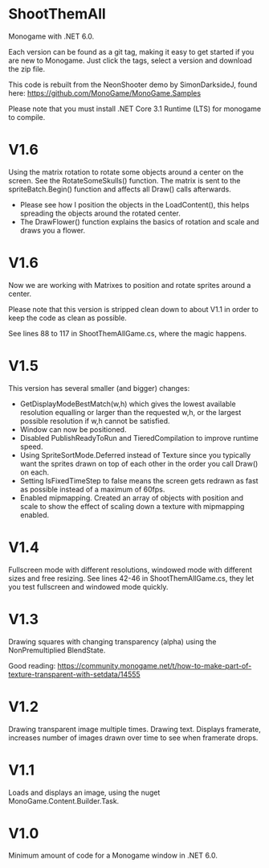 # ShootThemAll
Monogame with .NET 6.0. 

Each version can be found as a git tag, making it easy to get started if you are new to Monogame. Just click the tags, select a version and download the zip file. 

This code is rebuilt from the NeonShooter demo by SimonDarksideJ, found here: https://github.com/MonoGame/MonoGame.Samples

Please note that you must install .NET Core 3.1 Runtime (LTS) for monogame to compile.

# V1.6
Using the matrix rotation to rotate some objects around a center on the screen. See the RotateSomeSkulls() function. The matrix is sent to the spriteBatch.Begin() function and affects all Draw() calls afterwards. 

* Please see how I position the objects in the LoadContent(), this helps spreading the objects around the rotated center.
* The DrawFlower() function explains the basics of rotation and scale and draws you a flower.

# V1.6
Now we are working with Matrixes to position and rotate sprites around a center. 

Please note that this version is stripped clean down to about V1.1 in order to keep the code as clean as possible. 

See lines 88 to 117 in ShootThemAllGame.cs, where the magic happens.

# V1.5
This version has several smaller (and bigger) changes:
* GetDisplayModeBestMatch(w,h) which gives the lowest available resolution equalling or larger than the requested w,h, or the largest possible resolution if w,h cannot be satisfied.
* Window can now be positioned. 
* Disabled PublishReadyToRun and TieredCompilation to improve runtime speed.
* Using SpriteSortMode.Deferred instead of Texture since you typically want the sprites drawn on top of each other in the order you call Draw() on each.
* Setting IsFixedTimeStep to false means the screen gets redrawn as fast as possible instead of a maximum of 60fps.
* Enabled mipmapping. Created an array of objects with position and scale to show the effect of scaling down a texture with mipmapping enabled.

# V1.4
Fullscreen mode with different resolutions, windowed mode with different sizes and free resizing. 
See lines 42-46 in ShootThemAllGame.cs, they let you test fullscreen and windowed mode quickly.

# V1.3
Drawing squares with changing transparency (alpha) using the NonPremultiplied BlendState.

Good reading:
https://community.monogame.net/t/how-to-make-part-of-texture-transparent-with-setdata/14555

# V1.2
Drawing transparent image multiple times. Drawing text. 
Displays framerate, increases number of images drawn over time to see when framerate drops.

# V1.1
Loads and displays an image, using the nuget MonoGame.Content.Builder.Task.

# V1.0
Minimum amount of code for a Monogame window in .NET 6.0.
